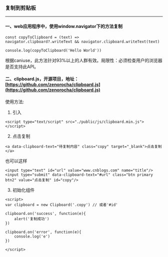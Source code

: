 ### 复制到剪贴板
---

#### 一、web应用程序中，使用window.navigator下的方法复制

```
const copyToClipboard = (text) => 
navigator.clipboard?.writeText && navigator.clipboard.writeText(text)

console.log(copyToClipboard('Hello World'))
````
根据caniuse，此方法针对93%以上的人群有效。局限性：必须检查用户的浏览器是否支持此API。


#### 二、clipboard.js，开源项目，地址：[https://github.com/zenorocha/clipboard.js](https://github.com/zenorocha/clipboard.js)

使用方法:
1. 引入
```
<script type="text/script" src="./public/js/clipboard.min.js"></script>
```
2. 点击复制
```
<a data-clipboard-text="待复制内容" class="copy" target="_blank">点击复制</a>
```
也可以这样
```
<input type="text" id="url" value="www.cnblogs.com" name="title"/>
<input type="submit" data-clipboard-text="#url" class="btn primary btn2" value="点击复制" id="copy"/>
```
3. 初始化组件
```
<script>
var clipboard = new Clipboard('.copy') // 或者'#id'

clipboard.on('success', function(e){
    alert('复制成功')
})

clipboard.on('error', function(e){
    console.log('e')
})

</script>
```